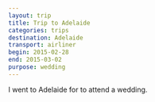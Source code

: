 ```yaml
---
layout: trip
title: Trip to Adelaide
categories: trips
destination: Adelaide
transport: airliner
begin: 2015-02-28
end: 2015-03-02
purpose: wedding
---
```


I went to Adelaide for to attend a wedding.
